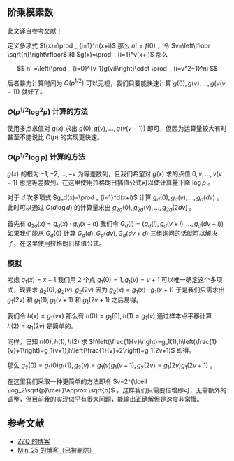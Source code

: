 ## 阶乘模素数

此文译自参考文献！

定义多项式 $f(x)=\prod _ {i=1}^n(x+i)$ 那么 $n!=f(0)$ ，令 $v=\left\lfloor \sqrt{n}\right\rfloor$ 和 $g(x)=\prod _ {i=1}^v(x+i)$ 那么

$$
n! =\left(\prod _ {i=0}^{v-1}g(vi)\right)\cdot \prod _ {i=v^2+1}^ni
$$

后者暴力计算时间为 $O(p^{1/2})$ 可以无视，我们只要能快速计算 $g(0),g(v),\dots ,g(v(v-1))$ 就好了。

### $O(p^{1/2}\log ^2p)$ 计算的方法

使用多点求值对 $g(x)$ 求出 $g(0),g(v),\dots ,g(v(v-1))$ 即可，但因为运算量较大有时甚至不能说比 $O(p)$ 的实现更快速。

### $O(p^{1/2}\log p)$ 计算的方法

$g(x)$ 的根为 $-1,-2,\dots ,-v$ 为等差数列，且我们希望对 $g(x)$ 求的点值 $0,v,\dots ,v(v-1)$ 也是等差数列。在这里使用拉格朗日插值公式可以使计算量下降 $\log p$ 。

对于 $d$ 次多项式 $g_d(x)=\prod _ {i=1}^d(x+i)$ 计算 $g_d(0),g_d(v),\dots ,g_d(dv)$ 。此时可以通过 $O(d\log d)$ 的计算量求出 $g_{2d}(0),g_{2d}(v),\dots ,g_{2d}(2dv)$ 。

首先有 $g_{2d}(x)=g_d(x)\cdot g_d(x+d)$ 我们令 $G_d(i)=(g_d(i),g_d(v+i),\dots ,g_d(dv+i))$ 如果我们能从 $G_d(0)$ 计算 $G_d(d),G_d(dv),G_d(dv+d)$ 三组询问的话就可以解决了，在这里使用拉格朗日插值公式。

### 模拟

考虑 $g_1(x)=x+1$ 我们用 $2$ 个点 $g_1(0)=1,g_1(v)=v+1$ 可以唯一确定这个多项式，现要求 $g_2(0),g_2(v),g_2(2v)$ 因为 $g_2(x)=g_1(x)\cdot g_1(x+1)$ 于是我们只需求出 $g_1(2v)$ 和 $g_1(1),g_1(v+1)$ 和 $g_1(2v+1)$ 之后易得。

我们令 $h(x)=g_1(vx)$ 那么有 $h(0)=g_1(0),h(1)=g_1(v)$ 通过样本点平移计算 $h(2)=g_1(2v)$ 是简单的。

同样，已知 $h(0),h(1),h(2)$ 求 $h\left(\frac{1}{v}\right)=g_1(1),h\left(\frac{1}{v}+1\right)=g_1(v+1),h\left(\frac{1}{v}+2\right)=g_1(2v+1)$ 即得。

那么 $g_2(0)=g_1(0)g_1(1),g_2(v)=g_1(v)g_1(v+1),g_2(2v)=g_1(2v)g_1(2v+1)$ 。

在这里我们采取一种更简单的方法即令 $v=2^{\lceil \log_2\sqrt{p}\rceil}\approx \sqrt{p}$ ，这样我们只需要倍增即可，无需额外的调整，但目前我的实现似乎有很大问题，能输出正确解但是速度非常慢。

## 参考文献

- [ZZQ 的博客](https://www.cnblogs.com/zzqsblog/p/8408691.html)
- [Min\_25 的博客（已被删除）](http://min-25.hatenablog.com/entry/2017/04/10/215046)